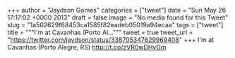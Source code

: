 
+++
author = "Jaydson Gomes"
categories = ["tweet"]
date = "Sun May 26 17:17:02 +0000 2013"
draft = false
image = "No media found for this Tweet"
slug = "1a502629f68453ca1585f82eadeb05019a94ecaa"
tags = ["tweet"]
title = """I'm at Cavanhas (Porto Al..."""
tweet = true
tweet_url = "https://twitter.com/jaydson/status/338705347629969408"
+++
I'm at Cavanhas (Porto Alegre, RS) http://t.co/zVR0wDHvGm
